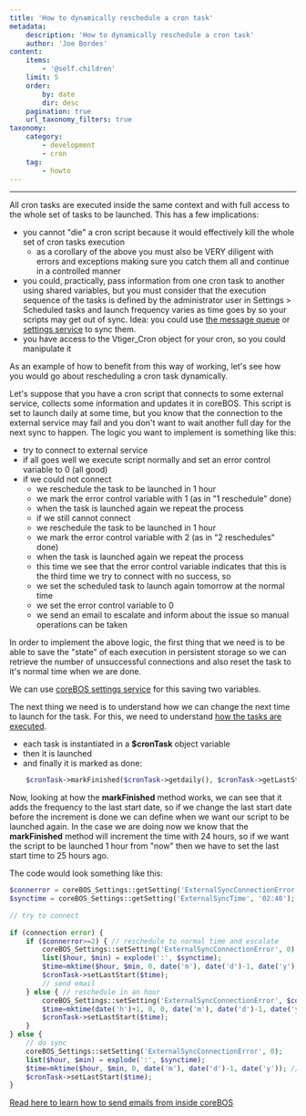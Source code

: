```yaml
---
title: 'How to dynamically reschedule a cron task'
metadata:
    description: 'How to dynamically reschedule a cron task'
    author: 'Joe Bordes'
content:
    items:
        - '@self.children'
    limit: 5
    order:
        by: date
        dir: desc
    pagination: true
    url_taxonomy_filters: true
taxonomy:
    category:
        - development 
        - cron
    tag:
        - howto
---
```

---
All cron tasks are executed inside the same context and with full access
to the whole set of tasks to be launched. This has a few implications:

-   you cannot "die" a cron script because it would effectively kill the
    whole set of cron tasks execution
    -   as a corollary of the above you must also be VERY diligent with
        errors and exceptions making sure you catch them all and
        continue in a controlled manner
-   you could, practically, pass information from one cron task to
    another using shared variables, but you must consider that the
    execution sequence of the tasks is defined by the administrator user
    in Settings &gt; Scheduled tasks and launch frequency varies as time
    goes by so your scripts may get out of sync. Idea: you could use
    [the message queue](../24.corebos_mqtm) or [settings service](../25.corebos_setting) to sync them.
-   you have access to the Vtiger\_Cron object for your cron, so you
    could manipulate it

As an example of how to benefit from this way of working, let's see how
you would go about rescheduling a cron task dynamically.

Let's suppose that you have a cron script that connects to some external
service, collects some information and updates it in coreBOS. This
script is set to launch daily at some time, but you know that the
connection to the external service may fail and you don't want to wait
another full day for the next sync to happen. The logic you want to
implement is something like this:

-   try to connect to external service
-   if all goes well we execute script normally and set an error control
    variable to 0 (all good)
-   if we could not connect
    -   we reschedule the task to be launched in 1 hour
    -   we mark the error control variable with 1 (as in "1 reschedule"
        done)
    -   when the task is launched again we repeat the process
    -   if we still cannot connect
    -   we reschedule the task to be launched in 1 hour
    -   we mark the error control variable with 2 (as in "2 reschedules"
        done)
    -   when the task is launched again we repeat the process
    -   this time we see that the error control variable indicates that
        this is the third time we try to connect with no success, so
    -   we set the scheduled task to launch again tomorrow at the normal
        time
    -   we set the error control variable to 0
    -   we send an email to escalate and inform about the issue so
        manual operations can be taken

In order to implement the above logic, the first thing that we need is
to be able to save the "state" of each execution in persistent storage
so we can retrieve the number of unsuccessful connections and also reset
the task to it's normal time when we are done.

We can use [coreBOS settings service](../25.corebos_setting) for
this saving two variables.

The next thing we need is to understand how we can change the next time
to launch for the task. For this, we need to understand [how the tasks are executed](https://github.com/tsolucio/corebos/blob/master/vtigercron.php#L58:L66).

-   each task is instantiated in a **$cronTask** object variable
-   then it is launched
-   and finally it is marked as done:
```php
    $cronTask->markFinished($cronTask->getdaily(), $cronTask->getLastStart());
```
Now, looking at how the **markFinished** method works, we can see that
it adds the frequency to the last start date, so if we change the last
start date before the increment is done we can define when we want our
script to be launched again. In the case we are doing now we know that
the **markFinished** method will increment the time with 24 hours, so if
we want the script to be launched 1 hour from "now" then we have to set
the last start time to 25 hours ago.

The code would look something like this:
```php
$connerror = coreBOS_Settings::getSetting('ExternalSyncConnectionError', 0);
$synctime = coreBOS_Settings::getSetting('ExternalSyncTime', '02:40'); // sync daily at 2:40 am
 
// try to connect
 
if (connection error) {
	if ($connerror>=2) { // reschedule to normal time and escalate
		coreBOS_Settings::setSetting('ExternalSyncConnectionError', 0);
		list($hour, $min) = explode(':', $synctime);
		$time=mktime($hour, $min, 0, date('m'), date('d')-1, date('y')); // yesterday at sync time so we add 24hours
		$cronTask->setLastStart($time);
		// send email
	} else { // reschedule in an hour
		coreBOS_Settings::setSetting('ExternalSyncConnectionError', $connerror+1);
		$time=mktime(date('h')+1, 0, 0, date('m'), date('d')-1, date('y')); // yesterday at sync time + 1 hour so we add 24hours
		$cronTask->setLastStart($time);
	}
} else {
	// do sync
	coreBOS_Settings::setSetting('ExternalSyncConnectionError', 0);
	list($hour, $min) = explode(':', $synctime);
	$time=mktime($hour, $min, 0, date('m'), date('d')-1, date('y')); // yesterday at sync time so we add 24hours
	$cronTask->setLastStart($time);
}
```

<div class="notices blue"> <a href="https://blog.corebos.org/blog/sendemail">Read here to learn how to send emails from inside coreBOS</a>

</blue>
